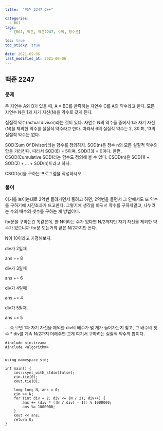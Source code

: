 ```yaml
---
title:  "백준 2247 C++" 

categories:
  - BOJ
tags:
  - [BOJ, 백준, 백준2247, 수학, 정수론]

toc: true
toc_sticky: true

date: 2021-09-06
last_modified_at: 2021-09-06
---
```



## 백준 2247

### 문제 

두 자연수 A와 B가 있을 때, A = BC를 만족하는 자연수 C를 A의 약수라고 한다. 모든 자연수 N은 1과 자기 자신(N)을 약수로 갖게 된다.

실질적 약수(actual divisor)라는 것이 있다. 자연수 N의 약수들 중에서 1과 자기 자신(N)을 제외한 약수를 실질적 약수라고 한다. 따라서 6의 실질적 약수는 2, 3이며, 13의 실질적 약수는 없다.

SOD(Sum Of Divisor)라는 함수를 정의하자. SOD(n)은 정수 n의 모든 실질적 약수의 합을 가리킨다. 따라서 SOD(6) = 5이며, SOD(13) = 0이다. 한편, CSOD(Cumulative SOD)라는 함수도 정의해 볼 수 있다. CSOD(n)은 SOD(1) + SOD(2) + … + SOD(n)이라고 하자.

CSOD(n)을 구하는 프로그램을 작성하시오.


### 풀이

이거를 보이는대로 2억번 돌려가면서 풀려고 하면, 2억번을 돌면서 그 안에서도 또 약수를 구하기에 시간초과가 뜨고만다. 그렇기에 생각을 바꿔서 약수를 구하지말고, 나누려는 수의 배수의 갯수를 구하는 게 방법이다. 

for문을 구하는건 똑같은데, 한 N이라는 수가 있다면 N/2까지만 자기 자신을 제외한 약수가 있으니까 for문 도는거의 끝은 N/2까지만 돈다. 



N이 10이라고 가정해보자. 

div가 2일때

ans += 8

div가 3일때

ans += 6

div가 4일때

ans += 4

div가 5일때.

ans += 5

... 즉 보면 1과 자기 자신을 제외한 div의 배수가 몇 개가 들어가는지 찾고, 
그 배수의 갯수 * div를 계속 N/2까지 더해주면 그게 여기서 구하려는 실질적 약수의 합이다. 

```
#include <iostream>
#include <algorithm>


using namespace std;

int main() {
	ios::sync_with_stdio(false);
	cin.tie(0);
	cout.tie(0);

	long long N, ans = 0;
	cin >> N;
	for (int div = 2; div <= (N / 2); div++) {
		ans += (div * ((N / div) - 1)) % 1000000;
		ans %= 1000000;
	}
	cout << ans;
	return 0;
}
```